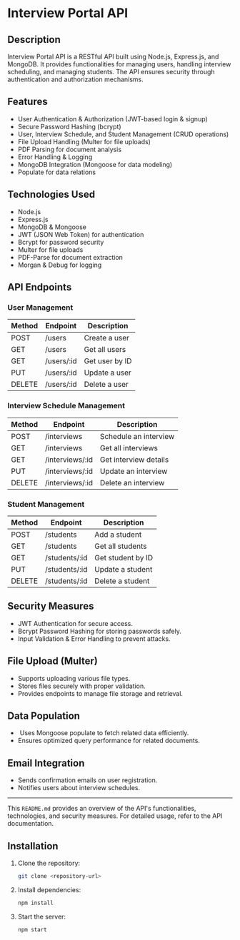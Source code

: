 # Interview Portal API

## Description

Interview Portal API is a RESTful API built using Node.js, Express.js, and MongoDB. It provides functionalities for managing users, handling interview scheduling, and managing students. The API ensures security through authentication and authorization mechanisms.

## Features

- User Authentication & Authorization (JWT-based login & signup)
- Secure Password Hashing (bcrypt)
- User, Interview Schedule, and Student Management (CRUD operations)
- File Upload Handling (Multer for file uploads)
- PDF Parsing for document analysis
- Error Handling & Logging
- MongoDB Integration (Mongoose for data modeling)
- Populate for data relations

## Technologies Used

- Node.js
- Express.js
- MongoDB & Mongoose
- JWT (JSON Web Token) for authentication
- Bcrypt for password security
- Multer for file uploads
- PDF-Parse for document extraction
- Morgan & Debug for logging

## API Endpoints

### User Management

| Method | Endpoint    | Description    |
| ------ | ----------- | -------------- |
| POST   | /users      | Create a user  |
| GET    | /users      | Get all users  |
| GET    | /users/\:id | Get user by ID |
| PUT    | /users/\:id | Update a user  |
| DELETE | /users/\:id | Delete a user  |

### Interview Schedule Management

| Method | Endpoint         | Description           |
| ------ | ---------------- | --------------------- |
| POST   | /interviews      | Schedule an interview |
| GET    | /interviews      | Get all interviews    |
| GET    | /interviews/\:id | Get interview details |
| PUT    | /interviews/\:id | Update an interview   |
| DELETE | /interviews/\:id | Delete an interview   |

### Student Management

| Method | Endpoint       | Description       |
| ------ | -------------- | ----------------- |
| POST   | /students      | Add a student     |
| GET    | /students      | Get all students  |
| GET    | /students/\:id | Get student by ID |
| PUT    | /students/\:id | Update a student  |
| DELETE | /students/\:id | Delete a student  |

## Security Measures

- JWT Authentication for secure access.
- Bcrypt Password Hashing for storing passwords safely.
- Input Validation & Error Handling to prevent attacks.

## File Upload (Multer)

- Supports uploading various file types.
- Stores files securely with proper validation.
- Provides endpoints to manage file storage and retrieval.

## Data Population

-  Uses Mongoose populate to fetch related data efficiently.
- Ensures optimized query performance for related documents.

## Email Integration

- Sends confirmation emails on user registration.
- Notifies users about interview schedules.

---

This `README.md` provides an overview of the API's functionalities, technologies, and security measures. For detailed usage, refer to the API documentation.


## Installation

1. Clone the repository:
   ```sh
   git clone <repository-url>
   ```
2. Install dependencies:
   ```sh
   npm install
   ```
3. Start the server:
   ```sh
   npm start
   ```
